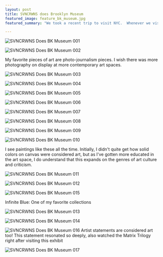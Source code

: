 ```yaml
---
layout: post
title: SVNCRWNS does Brooklyn Museum
featured_image: feature_bk_museum.jpg
featured_summary: "We took a recent trip to visit NYC.  Whenever we visit other cities, one of our favorite stops is to check out the galleries, museums or new exhibitions.  We really love meeting new artists and checking out their work.  The Brooklyn Museum is high on our list for things to do when in NYC.  Check out some of our documented experience in the recap below."

---
```

![SVNCRWNS Does BK Museum 001](/dist/images/post_bk_museum_1.jpg)

![SVNCRWNS Does BK Museum 002](/dist/images/post_bk_museum_2.jpg)

My favorite pieces of art are photo-journalism pieces.  I wish there was more photography on display at more contemporary art spaces.

![SVNCRWNS Does BK Museum 003](/dist/images/post_bk_museum_3.jpg)

![SVNCRWNS Does BK Museum 004](/dist/images/post_bk_museum_4.jpg)

![SVNCRWNS Does BK Museum 005](/dist/images/post_bk_museum_5.jpg)

![SVNCRWNS Does BK Museum 006](/dist/images/post_bk_museum_6.jpg)

![SVNCRWNS Does BK Museum 007](/dist/images/post_bk_museum_7.jpg)

![SVNCRWNS Does BK Museum 008](/dist/images/post_bk_museum_8.jpg)

![SVNCRWNS Does BK Museum 009](/dist/images/post_bk_museum_9.jpg)

![SVNCRWNS Does BK Museum 010](/dist/images/post_bk_museum_10.jpg)

I see paintings like these all the time.  Initially, I didn't quite get how solid colors on canvas were considered art, but as I've gotten more educated in the art space,  I do understand that this expands on the genres of art culture and criticism.

![SVNCRWNS Does BK Museum 011](/dist/images/post_bk_museum_11.jpg)

![SVNCRWNS Does BK Museum 012](/dist/images/post_bk_museum_12.jpg)

![SVNCRWNS Does BK Museum 015](/dist/images/post_bk_museum_15.jpg)

Infinite Blue: One of my favorite collections

![SVNCRWNS Does BK Museum 013](/dist/images/post_bk_museum_13.jpg)

![SVNCRWNS Does BK Museum 014](/dist/images/post_bk_museum_14.jpg)

![SVNCRWNS Does BK Museum 016](/dist/images/post_bk_museum_16.jpg)
Artist statements are considered art too!  This statement resonated so deeply, also watched the Matrix Trilogy right after visiting this exhibit

![SVNCRWNS Does BK Museum 017](/dist/images/post_bk_museum_17.jpg)
